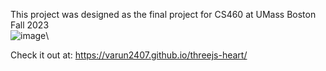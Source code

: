 This project was designed as the final project for CS460 at UMass Boston Fall 2023\
![image](https://github.com/varun2407/threejs-heart/assets/16464477/da61b11d-475c-490c-a1d1-e8a64cbdb5da)\

Check it out at: https://varun2407.github.io/threejs-heart/
